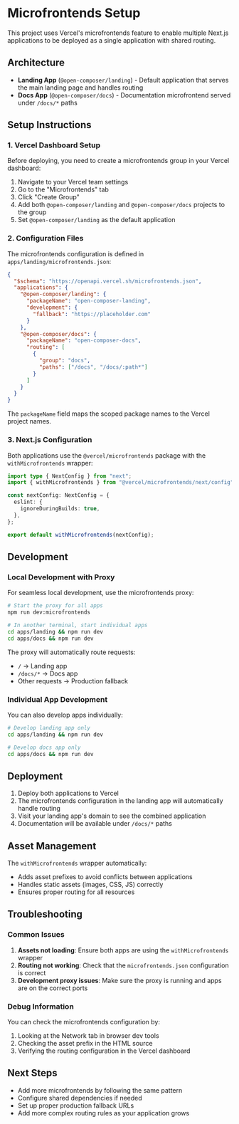 # Microfrontends Setup

This project uses Vercel's microfrontends feature to enable multiple Next.js applications to be deployed as a single application with shared routing.

## Architecture

- **Landing App** (`@open-composer/landing`) - Default application that serves the main landing page and handles routing
- **Docs App** (`@open-composer/docs`) - Documentation microfrontend served under `/docs/*` paths

## Setup Instructions

### 1. Vercel Dashboard Setup

Before deploying, you need to create a microfrontends group in your Vercel dashboard:

1. Navigate to your Vercel team settings
2. Go to the "Microfrontends" tab
3. Click "Create Group"
4. Add both `@open-composer/landing` and `@open-composer/docs` projects to the group
5. Set `@open-composer/landing` as the default application

### 2. Configuration Files

The microfrontends configuration is defined in `apps/landing/microfrontends.json`:

```json
{
  "$schema": "https://openapi.vercel.sh/microfrontends.json",
  "applications": {
    "@open-composer/landing": {
      "packageName": "open-composer-landing",
      "development": {
        "fallback": "https://placeholder.com"
      }
    },
    "@open-composer/docs": {
      "packageName": "open-composer-docs",
      "routing": [
        {
          "group": "docs",
          "paths": ["/docs", "/docs/:path*"]
        }
      ]
    }
  }
}
```

The `packageName` field maps the scoped package names to the Vercel project names.

### 3. Next.js Configuration

Both applications use the `@vercel/microfrontends` package with the `withMicrofrontends` wrapper:

```typescript
import type { NextConfig } from "next";
import { withMicrofrontends } from "@vercel/microfrontends/next/config";

const nextConfig: NextConfig = {
  eslint: {
    ignoreDuringBuilds: true,
  },
};

export default withMicrofrontends(nextConfig);
```

## Development

### Local Development with Proxy

For seamless local development, use the microfrontends proxy:

```bash
# Start the proxy for all apps
npm run dev:microfrontends

# In another terminal, start individual apps
cd apps/landing && npm run dev
cd apps/docs && npm run dev
```

The proxy will automatically route requests:
- `/` → Landing app
- `/docs/*` → Docs app
- Other requests → Production fallback

### Individual App Development

You can also develop apps individually:

```bash
# Develop landing app only
cd apps/landing && npm run dev

# Develop docs app only
cd apps/docs && npm run dev
```

## Deployment

1. Deploy both applications to Vercel
2. The microfrontends configuration in the landing app will automatically handle routing
3. Visit your landing app's domain to see the combined application
4. Documentation will be available under `/docs/*` paths

## Asset Management

The `withMicrofrontends` wrapper automatically:
- Adds asset prefixes to avoid conflicts between applications
- Handles static assets (images, CSS, JS) correctly
- Ensures proper routing for all resources

## Troubleshooting

### Common Issues

1. **Assets not loading**: Ensure both apps are using the `withMicrofrontends` wrapper
2. **Routing not working**: Check that the `microfrontends.json` configuration is correct
3. **Development proxy issues**: Make sure the proxy is running and apps are on the correct ports

### Debug Information

You can check the microfrontends configuration by:
1. Looking at the Network tab in browser dev tools
2. Checking the asset prefix in the HTML source
3. Verifying the routing configuration in the Vercel dashboard

## Next Steps

- Add more microfrontends by following the same pattern
- Configure shared dependencies if needed
- Set up proper production fallback URLs
- Add more complex routing rules as your application grows
